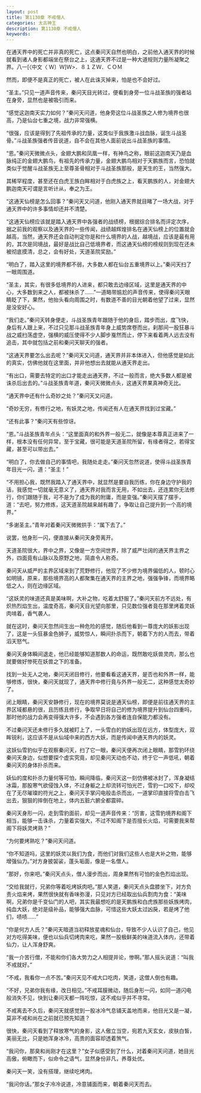 ```yaml
---
layout: post
title: 第1130章 不戒僧人
categories: 太古神王
description: 第1130章 不戒僧人
keywords:
---
```


在通天界中的死亡并非真的死亡，这点秦问天自然也明白，之前他入通天界的时候就看到诸人身影都端坐在祭台之上，这通天界不过是一种大道规则力量所凝聚之界。八一[〈中文〈  Ｗ〕Ｗ]Ｗ>．８１ＺＷ．ＣＯＭ

然而，即便不是真正的死亡，被人在此诛灭掉来，怕是也不会好过。

“圣主。”只见一道声音传来，秦问天目光转过，便看到身旁一位斗战圣族的强者站在身旁，显然也是被吸引而来。

“感觉这迦南天实力如何？”秦问天问道，他身旁这位斗战圣族之人修为境界也很高，乃是仙台七重之境，战力非常强横。

“很强，应该是得到了先祖传承的力量，这类似于我族激斗战血脉，诞生斗战圣骨。”斗战圣族强者传音说道，自不会在其他人面前说出斗战圣族的事情。

“恩。”秦问天微微点头，金翅大鹏和凤凰一样，有神鸟之称，眼前这迦南天乃是血脉纯正的金翅大鹏鸟，有祖先的传承力量，金翅大鹏鸟相对于天鹏族而言，恐怕就类似于觉醒斗战圣族无上至尊圣骨相对于斗战圣族那般，是天生的王，当然强大。

其稀罕程度，甚至还在白虎王族白眸相对于白虎族之上，看天鹏族的人，对金翅大鹏迦南天可谓是言听计从，奉之为王。

“这通天仙榜是怎么回事？”秦问天又问道，他刚入通天界就目睹了一场大战，对于通天界中的许多事情却还并不清楚。

“这通天仙榜应该就是踏入通天界中各强者的战绩榜，根据综合排名而评定次序，据之前我的观察以及通天界的一些传闻，战绩越辉煌排名在通天仙榜上的位置就会越高，当然，通天界还会自动判定你是和什么境界的人战，越境战，应该是最有用的，其次是同境战，最好是战比自己低境界者，而这通天仙榜的榜规则到现在还未被彻底摸清，总之，会有好处，天道圣院奖励。”

“明白了，踏入这里的境界都不弱，大多数人都在仙台五重境界以上。”秦问天扫了一眼周围道。

“圣主，其实，有很多低境界的人进来，都只敢去边缘区域，这里是通天界的中心，大多数到来之人，都被抹杀了……”一道略带尴尬的声音传来，使得秦问天眼睛眨了下，果然，他抬头看向周围之时，有数道不善的目光朝着他望了过来，显然是没安好心。

“我们走。”秦问天转身便走，斗战圣族青年跟随于他的身后，踏步而出，度飞快，身后有人跟上来，不过只见那斗战圣族青年身上威势席卷而出，刹那间一股狂暴斗战之威扫荡虚空，强横的威压使得不少人脚步戛然而止，停下来看着两人远去没有追击，其中就包括之前和秦问天聊天的强者。

“这通天界要怎么出去呢？”秦问天又问道，通天界并非本体进入，但他感觉是如此的真实，仿佛他就在这里面，并非他想出去就能从通天界走出。

“有出口，需要去特定的出口才能走出通天界，不过一般而言，绝大多数人都是被诛杀后出去的。”斗战圣族青年道，秦问天微微点头，这通天界果真神奇无比。

“通天界中还有什么奇妙之处？”秦问天又问道。

“奇妙无穷，有修行之地，有妖灵之地，传闻还有人在通天界找到过宝藏。”

“还有此事？”秦问天有些惊讶。

“恩。”斗战圣族青年点头：“这里面真的和外界一般无二，就像是本尊真正进来了一样，根本没有任何异常，至于宝藏，很可能是天道圣院所留，有缘者得之，若得宝藏，甚至可以带出去。”

“明白了，你去做自己的事情吧，我随处走走。”秦问天忽然说道，使得斗战圣族青年目光一闪，道：“圣主！”

“不用担心我，既然我踏入了通天界中，就显然是要自我历练，你在身边守护我的话，我感觉一切就毫无意义了，通天界对我而言无用，不如出去，还连累你无法修行，你们跟随于我，可不是为了成为我的附庸，而是变强。”秦问天摆了摆手，道：“去吧，努力修炼，这天道圣院越来越有趣了，争取让自己提升到一个高的境界。”

“多谢圣主。”青年对着秦问天微微拱手：“属下去了。”

说罢，他身形一闪，便直接从秦问天身旁离开。

天道圣院很大，界中之界，又像是一方空间世界，除了威严壮阔的通天界主界之外，四面竟有山脉以及原野之地，简直令人称奇。

秦问天从威严的主界区域来到了荒野修行，他现了不少修为境界偏低的人，顿时心如明镜，原来，那些境界高的人都聚集在通天界的主界之地，强强争锋，而境界略低之人，则在边缘区域。

“这妖灵的味道还真是美味啊，大补之物，吃着太舒服了。”秦问天前方不远处，有炽热烈焰生出，温度奇高，秦问天目光望向那里，只见数位强者竟在那里烤着灵妖肉啃着，香气袭人。

就在这时，秦问天忽然间生出一种危险的感觉，随后他看到一尊庞大的妖影出现了，这是一头狂暴金色狮子，威势惊人，瞬间扑杀而下，朝着下方的人而去，带着滔天怒气。

秦问天身体瞬间退走，他已经能够知道那数人的命运，既然敢吃妖兽灵肉，那么也就要做好惨死在妖兽之下的准备。

找到一处无人之地，秦问天闭目修行，他要看看这通天界，是否也和外界一样，能够修炼，很快，秦问天就现了，通天界中修行竟与外界一般无二，这种感觉太奇妙了。

闭上眼睛，秦问天安静修行，现在的境界莫说是通天仙榜，即便是前往通天界的主界区域都悬的很，且历练且修行，争取早日将自己的修为境界提升到仙台四重吗，那时他的战力会再变得强大许多，不会遇到各方强者连自保能力都没有。

不过秦问天还未修行多久就被盯上了，一头雪白的豹妖出现在远方，体型庞大，双眸锐利，这应该不是从仙域中来的西方大妖，而是传闻中通天界内的妖灵。

这妖仙雪豹似乎在观察秦问天，扫了它一眼，秦问天便再次闭上眼睛，那雪豹环绕秦问天身边，似想要探个虚实究竟，却见秦问天动也不动，终于它一声低吼，朝着秦问天的身体扑杀而来。

妖仙的度和扑杀力量何等可怕，瞬间降临，秦问天这一刻仿佛被冰封了，浑身凝结冰霜，那股寒气欲侵蚀入体，不过身躯之上却流转可怕光芒，雪豹一口咬下，却咬在了无尽璀璨的符光之上，秦问天手掌闪电般击杀而出，一道掌印直接将雪白击飞出去，狠狠的摔倒在地上，体内五脏六腑全都震碎。

秦问天身形一闪，走到雪豹面前，却见一道声音传来：“厉害，这雪豹境界和阁下相当，能够一击诛杀，力量着实强大，不过不知阁下是否擅长火焰，可需要我来帮阁下将妖灵烤熟？”

“为何要烤熟吃？”秦问天问道。

“你不知道吗，这里的妖灵以我们为食，而他们对我们这些人也是大补之物，能够增强仙力。”对方身披袈裟，蓬头垢面，像是一名僧人。

“那好，你来吧。”秦问天点头，僧人漫步而出，周身果然有可怕的金色烈焰出现。

“交给我就行，兄弟你等着吃烤妖肉吧。”那人笑道，秦问天点头盘膝坐下，对方负责火焰来烤，果然很快就有香味弥漫，只见对方已经取出仙兵割肉为食：“美味啊，兄弟你是千变仙门的人吧，其实我最想吃的是天鹏族和白虎族那些妖族烤肉，纯血大妖，绝对是级补品，能够强大血脉，可惜这些大妖太过凶戾，若是烤了他们，啧啧……”

“你是何方人氏？”秦问天暗道当初释放星魂和仙台，导致不少人认识了自己，他见对方吃得美味，便也以仙兵切烤肉来吃，果然一股极鲜美的味道流入体内，还带着仙力，让人浑身舒爽。

“我一介苦行僧，不能和你们各大势力之人相提并论，惨啊。”那人摇头说道：“叫我不戒就好。”

“不戒，我看你一点不苦。”秦问天见不戒大口吃肉，笑道，这僧人倒也有趣。

“不好，兄弟你我有缘，改日相见。”不戒耳膜微动，随后身形一闪，如同一道闪电般消失不见，快到让秦问天都一阵吃惊，这不戒似乎并不寻常。

不戒离去不久后，秦问天就感觉到一股冰冷气息铺天盖地而来，他目光又是一凝，莫非不戒和尚在之前就已预先知道？

很快，秦问天看到了释放寒气的身影，这人傲立当空，宛若九天玄女，皮肤白皙，美丽无比，只是她浑身冰冷，高贵的面容却透着煞气。

“我问你，那臭和尚刚才在这里？”女子似感受到了什么，对着秦问天问道，她目光高傲，俯瞰而下，似命令之语气，显然身份非凡，养尊处优。

秦问天一笑，没有搭理，继续吃烤肉。

“我问你话。”那女子冷冷说道，冷意铺面而来，朝着秦问天而去。
